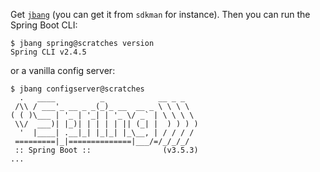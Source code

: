 Get [`jbang`](https://jbang.dev) (you can get it from `sdkman` for instance). Then you can run the Spring Boot CLI:

```
$ jbang spring@scratches version
Spring CLI v2.4.5
```

or a vanilla config server:

```
$ jbang configserver@scratches
  .   ____          _            __ _ _
 /\\ / ___'_ __ _ _(_)_ __  __ _ \ \ \ \
( ( )\___ | '_ | '_| | '_ \/ _` | \ \ \ \
 \\/  ___)| |_)| | | | | || (_| |  ) ) ) )
  '  |____| .__|_| |_|_| |_\__, | / / / /
 =========|_|==============|___/=/_/_/_/
 :: Spring Boot ::                (v3.5.3)
...
```